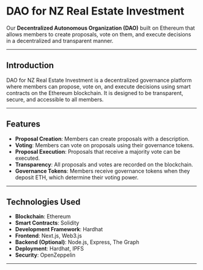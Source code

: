 # DAO for NZ Real Estate Investment

Our **Decentralized Autonomous Organization (DAO)** built on Ethereum that allows members to create proposals, vote on them, and execute decisions in a decentralized and transparent manner.

---

## Introduction

DAO for NZ Real Estate Investment is a decentralized governance platform where members can propose, vote on, and execute decisions using smart contracts on the Ethereum blockchain. It is designed to be transparent, secure, and accessible to all members.

---

## Features

- **Proposal Creation**: Members can create proposals with a description.
- **Voting**: Members can vote on proposals using their governance tokens.
- **Proposal Execution**: Proposals that receive a majority vote can be executed.
- **Transparency**: All proposals and votes are recorded on the blockchain.
- **Governance Tokens**: Members receive governance tokens when they deposit ETH, which determine their voting power.

---

## Technologies Used

- **Blockchain**: Ethereum
- **Smart Contracts**: Solidity
- **Development Framework**: Hardhat
- **Frontend**: Next.js, Web3.js
- **Backend (Optional)**: Node.js, Express, The Graph
- **Deployment**: Hardhat, IPFS
- **Security**: OpenZeppelin

---